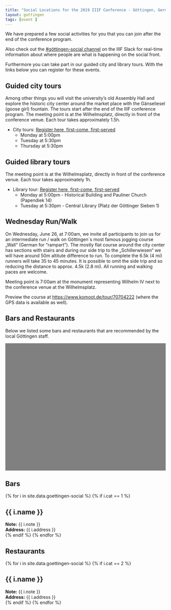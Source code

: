 ```yaml
---
title: "Social Locations for the 2019 IIIF Conference - Göttingen, Germany"
layout: gottingen
tags: [event ]
---
```


We have prepared a few social activities for you that you can join after the end of the conference program.

Also check out the [#göttingen-social channel](https://iiif.slack.com/messages/CJDMEB03X) on the IIIF Slack for real-time information about where people are what is happening on the social front.


Furthermore you can take part in our guided city and library tours. With the links below you can register for these events. 

## Guided city tours
Among other things you will visit the university’s old Assembly Hall and explore the historic city center around the market place with the Gänseliesel (goose girl) fountain. The tours start after the end of the IIIF conference program. The meeting point is at the Wilhelmsplatz, directly in front of the conference venue. Each tour takes approximately 1.5h.

* City tours: [Register here, first-come, first-served](https://forms.gle/4t82DtYDaFdzF4Hr7)
   * Monday at 5:00pm
   * Tuesday at 5:30pm
   * Thursday at 5:30pm

## Guided library tours
The meeting point is at the Wilhelmsplatz, directly in front of the conference venue. Each tour takes approximately 1h.

* Library tour: [Register here, first-come, first-served](https://forms.gle/Ue9vgBYKZYD8qcrx7)
   * Monday at 5:00pm - Historical Building and Pauliner Church (Papendiek 14)
   * Tuesday at 5:30pm - Central Library (Platz der Göttinger Sieben 1)

## Wednesday Run/Walk 

On Wednesday, June 26, at 7:00am, we invite all participants to join us for an intermediate run / walk on Göttingen`s most famous jogging course „Wall“ (German for “rampart”). The mostly flat course around the city center has sections with stairs and during our side trip to the „Schillerwiesen“ we will have around 50m altitute difference to run. To complete the 6.5k (4 mi)  runners will take 35 to 45 minutes. It is possible to omit the side trip and so reducing the distance to approx. 4.5k (2.8 mi). All running and walking paces are welcome.

Meeting point is 7:00am at the monument representing Wilhelm IV next to the conference venue at the Wilhelmsplatz.

Preview the course at https://www.komoot.de/tour/70704222 (where the GPS data is available as well).



## Bars and Restaurants 

Below we listed some bars and restaurants that are recommended by the local Göttingen staff.

<div id="map" style="width: 100%; height: 400px; background-color: grey;"></div>
<script>
  function createIcon(pinColor) {
      return {
        url: "https://chart.apis.google.com/chart?chst=d_map_pin_letter&chld=%E2%80%A2|" + pinColor,
        size: new google.maps.Size(54, 68),
        origin: new google.maps.Point(0,0),
        anchor: new google.maps.Point(10, 34)
        };
        // 
  }
  function initMap() {
    var CurrentInfoBox = null;
    var goettingen = {lat: 51.5337306, lng: 9.9337075 };
    var zoomlevel = 16.44;
    var map = new google.maps.Map(document.getElementById('map'), {
      zoom: zoomlevel,
      center: goettingen,
      clickableIcons: false,
      gestureHandling: "greedy"
    });
    // Hide box if there is a click in the map
    map.addListener('click', function() {
                            if (CurrentInfoBox != null) {
                                CurrentInfoBox.close();
                            }
                            CurrentInfoBox = null;
                    });
    markers = [];
    var marker = null;

    function wrapEventCallback(callback){
        var args = Array.prototype.slice.call(arguments, 1);
        return function(e){
            callback.apply(this, args)
        }
    }
    infoBoxFunction = function(index, text) {
        if (CurrentInfoBox != null) {
            CurrentInfoBox.close();
        }
        CurrentInfoBox = new google.maps.InfoWindow({ content: text});
        CurrentInfoBox.open(map, markers[index]);
    };
    // different colour pins for conference locations
    var pinColor = "FF6A62";
    var pinImage = createIcon(pinColor);
    var pinShadow = new google.maps.MarkerImage("https://chart.apis.google.com/chart?chst=d_map_pin_shadow",
                        new google.maps.Size(40, 37),
                        new google.maps.Point(0, 0),
                        new google.maps.Point(12, 35));
    var count = 0;
{% for i in site.data.goettingen-social %} 

count = {{ forloop.index0 }}


{% if i.cat == 0 %}  
    
    //var count = 0;
    locations = count + 1;
    
    
    marker = new google.maps.Marker({
        position: {lat: {{ i.lat }}, lng: {{ i.lng}} },
        title: "{{ i.name }}",
        map: map,
        icon: pinImage,
        shadow: pinShadow
    });
    var content = "<p>{{i.name}}</p><p>Address: {{ i.address }}</p>";
    marker.addListener('click',wrapEventCallback(infoBoxFunction, count, content));
    markers.push(marker)
    
    count = count +1
    
{% endif %}
{% if i.cat == 1 %}
    locations = count + 1;
    
    //count = locations + {{ forloop.index0 }} 
    var pinColor = "5884FC";
    var pinImage = createIcon(pinColor);
    var pinShadow = new google.maps.MarkerImage("https://chart.apis.google.com/chart?chst=d_map_pin_shadow",
                        new google.maps.Size(40, 37),
                        new google.maps.Point(0, 0),
                        new google.maps.Point(12, 35));
    // var count = 0;
   
    marker = new google.maps.Marker({
        position: {lat: {{ i.lat }}, lng: {{ i.lng}} },
        title: "{{ i.name }}",
        map: map,
        icon: pinImage,
        shadow: pinShadow
    });
    var content = "<p>{{i.name}}</p><p>Address: {{ i.address }}</p>";
    marker.addListener('click',wrapEventCallback(infoBoxFunction, count, content));
    markers.push(marker)

    //count = count + 1;
{% endif %}

{% if i.cat == 2 %}
    locations = count + 1;
    
    //count = locations + {{ forloop.index0 }} 
    var pinColor = "FFF560";
    var pinImage = createIcon(pinColor);
    var pinShadow = new google.maps.MarkerImage("https://chart.apis.google.com/chart?chst=d_map_pin_shadow",
                        new google.maps.Size(40, 37),
                        new google.maps.Point(0, 0),
                        new google.maps.Point(12, 35));
    //var count = 0;

    marker = new google.maps.Marker({
        position: {lat: {{ i.lat }}, lng: {{ i.lng}} },
        title: "{{ i.name }}",
        map: map,
        icon: pinImage,
        shadow: pinShadow
    });
    var content = "<p>{{i.name}}</p><p>Address: {{ i.address }}</p>";
    marker.addListener('click',wrapEventCallback(infoBoxFunction, count, content));
    markers.push(marker)
    
     //count = count + 1;
{% endif %}
{% endfor %}}



</script>
<!-- <iframe src="https://www.google.com/maps/d/u/0/embed?mid=1E41BkdgtTTLMvvApZAVITXWj-2fE7oTk" width="640" height="480"></iframe>-->


## Bars

{% for i in site.data.goettingen-social %}
{% if i.cat == 1 %}
## {{ i.name }}
**Note:** {{ i.note }}<br/>
**Address:** {{ i.address }}<br/>
{% endif %}
{% endfor %}

## Restaurants

{% for i in site.data.goettingen-social %}
{% if i.cat == 2 %}
## {{ i.name }}
**Note:** {{ i.note }}<br/>
**Address:** {{ i.address }}<br/>
{% endif %}
{% endfor %}


<script async defer src="https://maps.googleapis.com/maps/api/js?key=AIzaSyABBvwq6o-hTwwlEaLLK7SLLPC0emBOSjE&callback=initMap" ></script>
